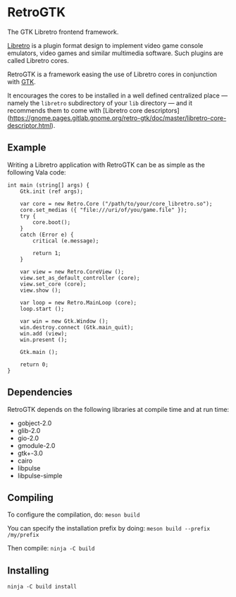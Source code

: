 # RetroGTK

The GTK Libretro frontend framework.

[Libretro](https://www.libretro.com/) is a plugin format design to implement
video game console emulators, video games and similar multimedia software. Such
plugins are called Libretro cores.

RetroGTK is a framework easing the use of Libretro cores in conjunction with
[GTK](https://www.gtk.org/).

It encourages the cores to be installed in a well defined centralized place —
namely the `libretro` subdirectory of your `lib` directory — and it recommends
them to come with [Libretro core descriptors]
(https://gnome.pages.gitlab.gnome.org/retro-gtk/doc/master/libretro-core-descriptor.html).

## Example

Writing a Libretro application with RetroGTK can be as simple as the following
Vala code:

```vala
int main (string[] args) {
    Gtk.init (ref args);

    var core = new Retro.Core ("/path/to/your/core_libretro.so");
    core.set_medias ({ "file:///uri/of/you/game.file" });
    try {
        core.boot();
    }
    catch (Error e) {
        critical (e.message);

        return 1;
    }

    var view = new Retro.CoreView ();
    view.set_as_default_controller (core);
    view.set_core (core);
    view.show ();

    var loop = new Retro.MainLoop (core);
    loop.start ();

    var win = new Gtk.Window ();
    win.destroy.connect (Gtk.main_quit);
    win.add (view);
    win.present ();

    Gtk.main ();

    return 0;
}
```

## Dependencies

RetroGTK depends on the following libraries at compile time and at run time:
- gobject-2.0
- glib-2.0
- gio-2.0
- gmodule-2.0
- gtk+-3.0
- cairo
- libpulse
- libpulse-simple

## Compiling

To configure the compilation, do:
`meson build`

You can specify the installation prefix by doing:
`meson build --prefix /my/prefix`

Then compile:
`ninja -C build`

## Installing

`ninja -C build install`
